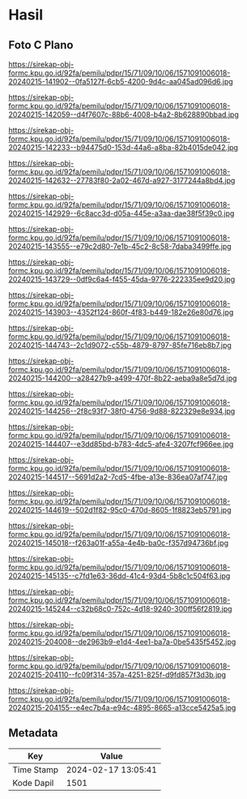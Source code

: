# Hasil

## Foto C Plano

https://sirekap-obj-formc.kpu.go.id/92fa/pemilu/pdpr/15/71/09/10/06/1571091006018-20240215-141902--0fa5127f-6cb5-4200-9d4c-aa045ad096d6.jpg

https://sirekap-obj-formc.kpu.go.id/92fa/pemilu/pdpr/15/71/09/10/06/1571091006018-20240215-142059--d4f7607c-88b6-4008-b4a2-8b628890bbad.jpg

https://sirekap-obj-formc.kpu.go.id/92fa/pemilu/pdpr/15/71/09/10/06/1571091006018-20240215-142233--b94475d0-153d-44a6-a8ba-82b4015de042.jpg

https://sirekap-obj-formc.kpu.go.id/92fa/pemilu/pdpr/15/71/09/10/06/1571091006018-20240215-142632--27783f80-2a02-467d-a927-3177244a8bd4.jpg

https://sirekap-obj-formc.kpu.go.id/92fa/pemilu/pdpr/15/71/09/10/06/1571091006018-20240215-142929--6c8acc3d-d05a-445e-a3aa-dae38f5f39c0.jpg

https://sirekap-obj-formc.kpu.go.id/92fa/pemilu/pdpr/15/71/09/10/06/1571091006018-20240215-143555--e79c2d80-7e1b-45c2-8c58-7daba3499ffe.jpg

https://sirekap-obj-formc.kpu.go.id/92fa/pemilu/pdpr/15/71/09/10/06/1571091006018-20240215-143729--0df9c6a4-f455-45da-9776-222335ee9d20.jpg

https://sirekap-obj-formc.kpu.go.id/92fa/pemilu/pdpr/15/71/09/10/06/1571091006018-20240215-143903--4352f124-860f-4f83-b449-182e26e80d76.jpg

https://sirekap-obj-formc.kpu.go.id/92fa/pemilu/pdpr/15/71/09/10/06/1571091006018-20240215-144743--2c1d9072-c55b-4879-8797-85fe716eb8b7.jpg

https://sirekap-obj-formc.kpu.go.id/92fa/pemilu/pdpr/15/71/09/10/06/1571091006018-20240215-144200--a28427b9-a499-470f-8b22-aeba9a8e5d7d.jpg

https://sirekap-obj-formc.kpu.go.id/92fa/pemilu/pdpr/15/71/09/10/06/1571091006018-20240215-144256--2f8c93f7-38f0-4756-9d88-822329e8e934.jpg

https://sirekap-obj-formc.kpu.go.id/92fa/pemilu/pdpr/15/71/09/10/06/1571091006018-20240215-144407--e3dd85bd-b783-4dc5-afe4-3207fcf966ee.jpg

https://sirekap-obj-formc.kpu.go.id/92fa/pemilu/pdpr/15/71/09/10/06/1571091006018-20240215-144517--5691d2a2-7cd5-4fbe-a13e-836ea07af747.jpg

https://sirekap-obj-formc.kpu.go.id/92fa/pemilu/pdpr/15/71/09/10/06/1571091006018-20240215-144619--502d1f82-95c0-470d-8605-1f8823eb5791.jpg

https://sirekap-obj-formc.kpu.go.id/92fa/pemilu/pdpr/15/71/09/10/06/1571091006018-20240215-145018--f263a01f-a55a-4e4b-ba0c-f357d94736bf.jpg

https://sirekap-obj-formc.kpu.go.id/92fa/pemilu/pdpr/15/71/09/10/06/1571091006018-20240215-145135--c7fd1e63-36dd-41c4-93d4-5b8c1c504f63.jpg

https://sirekap-obj-formc.kpu.go.id/92fa/pemilu/pdpr/15/71/09/10/06/1571091006018-20240215-145244--c32b68c0-752c-4d18-9240-300ff56f2819.jpg

https://sirekap-obj-formc.kpu.go.id/92fa/pemilu/pdpr/15/71/09/10/06/1571091006018-20240215-204008--de2963b9-e1d4-4ee1-ba7a-0be5435f5452.jpg

https://sirekap-obj-formc.kpu.go.id/92fa/pemilu/pdpr/15/71/09/10/06/1571091006018-20240215-204110--fc09f314-357a-4251-825f-d9fd857f3d3b.jpg

https://sirekap-obj-formc.kpu.go.id/92fa/pemilu/pdpr/15/71/09/10/06/1571091006018-20240215-204155--e4ec7b4a-e94c-4895-8665-a13cce5425a5.jpg


## Metadata

| Key        | Value               |
| ---------- | ------------------- |
| Time Stamp | 2024-02-17 13:05:41 |
| Kode Dapil | 1501                |



